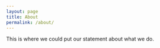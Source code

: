 ```yaml
---
layout: page
title: About
permalink: /about/
---
```


This is where we could put our statement about what we do.
